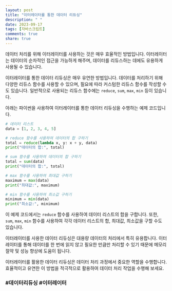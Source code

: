 ```yaml
---
layout: post
title: "이터레이터를 통한 데이터 리듀싱"
description: " "
date: 2023-09-17
tags: [자바스크립트]
comments: true
share: true
---
```


데이터 처리를 위해 이터레이터를 사용하는 것은 매우 효율적인 방법입니다. 이터레이터는 데이터의 순차적인 접근을 가능하게 해주며, 데이터를 리듀스하는 데에도 유용하게 사용될 수 있습니다.

이터레이터를 통한 데이터 리듀싱은 매우 유연한 방법입니다. 데이터를 처리하기 위해 다양한 리듀스 함수를 사용할 수 있으며, 필요에 따라 커스텀한 리듀스 함수를 작성할 수도 있습니다. 일반적으로 사용되는 리듀스 함수에는 `reduce`, `sum`, `max`, `min` 등이 있습니다.

아래는 파이썬을 사용하여 이터레이터를 통한 데이터 리듀싱을 수행하는 예제 코드입니다.

```python
# 데이터 리스트
data = [1, 2, 3, 4, 5]

# reduce 함수를 사용하여 데이터의 합 구하기
total = reduce(lambda x, y: x + y, data)
print("데이터의 합:", total)

# sum 함수를 사용하여 데이터의 합 구하기
total = sum(data)
print("데이터의 합:", total)

# max 함수를 사용하여 최대값 구하기
maximum = max(data)
print("최대값:", maximum)

# min 함수를 사용하여 최소값 구하기
minimum = min(data)
print("최소값:", minimum)
```

이 예제 코드에서는 `reduce` 함수를 사용하여 데이터 리스트의 합을 구합니다. 또한, `sum`, `max`, `min` 함수를 사용하여 각각 데이터 리스트의 합, 최대값, 최소값을 구할 수도 있습니다.

이터레이터를 사용한 데이터 리듀싱은 대용량 데이터의 처리에서 특히 유용합니다. 이터레이터를 통해 데이터를 한 번에 읽지 않고 필요한 만큼만 처리할 수 있기 때문에 메모리 절약 및 성능 향상에 도움이 됩니다.

이터레이터를 활용한 데이터 리듀싱은 데이터 처리 과정에서 중요한 역할을 수행합니다. 효율적이고 유연한 이 방법을 적극적으로 활용하여 데이터 처리 작업을 수행해 보세요.

### #데이터리듀싱 #이터레이터